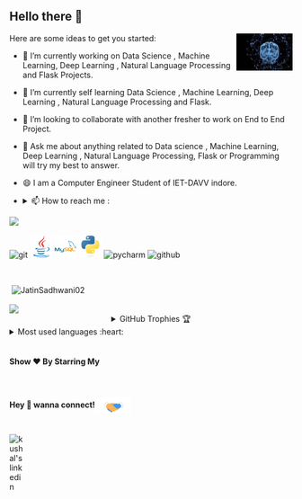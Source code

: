 ## Hello there 👋
<img src = "sphere-art-modern-art.jpg" align="right" alt="Code" width="100">
Here are some ideas to get you started:

- 🔭 I’m currently working on Data Science , Machine Learning, Deep Learning , Natural Language Processing and Flask Projects.
- 🌱 I’m currently self learning Data Science , Machine Learning, Deep Learning , Natural Language Processing and Flask.
- 👯 I’m looking to collaborate with another fresher to work on End to End Project.
- 💬 Ask me about anything related to Data science ,  Machine Learning, Deep Learning , Natural Language Processing, Flask or Programming will try my best to answer.
- 😄 I am a Computer Engineer Student of IET-DAVV indore.

- <details> <summary> 📫 How to reach me :</summary><a href="mailto:sanilsarathe76@gmail.com"> <img src="https://img.icons8.com/fluent/48/000000/gmail.png" width="22px"/> </a>
</details>

<img height="30" src="https://img.shields.io/badge/Languages and  tools- 📚-lightblue.svg?&style=for-the-badge&logo=KushalDas&logoColor=blue" />

<p align="left"><img src="https://www.vectorlogo.zone/logos/git-scm/git-scm-icon.svg" alt="git" width="40" height="40"/> 
  <img src="https://github.com/Kushal997-das/Kushal997-das/blob/master/Profile%20generator/java-original.svg" alt="java" width="40" height="40"/> 
  <img src="https://github.com/Kushal997-das/Kushal997-das/blob/master/Profile%20generator/mysql-original-wordmark.svg" alt="mysql" width="40" height="40"/> 
  <img src="https://github.com/Kushal997-das/Kushal997-das/blob/master/Profile%20generator/python-original.svg" alt="python" width="40" height="40"/>
  <img alt="pycharm"  src="https://img.icons8.com/color/240/000000/pycharm.png"width="50" height="40" /> 
  <img alt="github"  src="https://img.icons8.com/ios-glyphs/240/000000/github.png"width="40" height="40">
  
</p>



<br>
<p>&nbsp;<img align="center" src="https://github-readme-stats.vercel.app/api?username=sanilsarathe76&show_icons=true&hide_border=true&show_owner=true&title_color=FFFF00&theme=dark&custom_title=Hello!%20%F0%9F%91%8F&layout=compact" alt="JatinSadhwani02" /></p>
<img align="center" src="https://github-readme-streak-stats.herokuapp.com/?user=sanilsarathe76&theme=radical&custom_title=streak-stats&hide_border=true&layout=compact" />
<details align="center">
<summary>  GitHub Trophies 🏆  </summary>
<p align="center">
  <a href="https://github.com/ryo-ma/github-profile-trophy" target="_blank">
    <img src="https://github-profile-trophy.vercel.app/?username=sanilsarathe76&theme=gruvbox&layout=compact&title_color=00FF00"/>
  </a>
</p>
</details> 

<details>
  <summary>Most used languages :heart: </summary>
  <p><img align="left" src="https://github-readme-stats.vercel.app/api/top-langs/?username=sanilsarathe76&title_color=FF69B4&custom_title=Most%20Used%20Languages%20:D%20&layout=compact&theme=highcontrast&langs_count=10" alt="sanilsarathe76" /></p>
</details> <br>
<h4 align="left">Show ❤️ By Starring My <a href="https://github.com/sanilsarathe76?tab=repositories%27%3E%3Cimg%20align=%27center%27%20%20height=%2222%22%20src=%22https://img.shields.io/badge/Repos!%F0%9F%98%8A-lightpink.svg?&style=for-the-badge&logo=sanilsarathe76&logoColor=blue" /></a></h4>
<br>
<h4 align="left">Hey 👋 wanna connect!<img align="center" src="https://github.com/Kushal997-das/Kushal997-das/blob/master/Profile%20generator/Handshake.gif" height="30px"></h4> <br>
<a href="https://www.linkedin.com/in/sanil-sarathe-b541531b4/">
  <img align="left" src="https://cdn.jsdelivr.net/npm/simple-icons@v3/icons/linkedin.svg" alt="kushal's linkedin" width="24px" />
</a>
